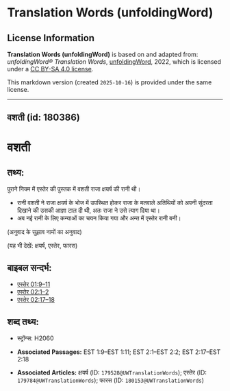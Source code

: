 # Translation Words (unfoldingWord)

## License Information

**Translation Words (unfoldingWord)** is based on and adapted from: _unfoldingWord® Translation Words_, [unfoldingWord](https://unfoldingword.org/utw), 2022, which is licensed under a [CC BY-SA 4.0 license](https://creativecommons.org/licenses/by-sa/4.0/legalcode.en).

This markdown version (created `2025-10-16`) is provided under the same license.



--------------------------------

## वशती (id: 180386)

वशती
====

तथ्य:
-----

पुराने नियम में एस्तेर की पुस्तक में वशती राजा क्षयर्ष की रानी थी।

* रानी वशती ने राजा क्षयर्ष के भोज में उपस्थित होकर राजा के मतवाले अतिथियों को अपनी सुंदरता दिखाने की उसकी आज्ञा टाल दी थी, अतः राजा ने उसे त्याग दिया था।
* अब नई रानी के लिए कन्याओं का चयन किया गया और अन्त में एस्तेर रानी बनी।

(अनुवाद के सुझाव नामों का अनुवाद)

(यह भी देखें: क्षयर्ष, एस्तेर, फारस)

बाइबल सन्दर्भ:
--------------

* [एस्तेर 01:9–11](https://ref.ly/Esth1:9-Esth1:11)
* [एस्तेर 02:1–2](https://ref.ly/Esth2:1-Esth2:2)
* [एस्तेर 02:17–18](https://ref.ly/Esth2:17-Esth2:18)

शब्द तथ्य:
----------

* स्ट्रोंग्स: H2060

* **Associated Passages:** EST 1:9–EST 1:11; EST 2:1–EST 2:2; EST 2:17–EST 2:18
* **Associated Articles:** क्षयर्ष (ID: `179528@UWTranslationWords`); एस्तेर (ID: `179784@UWTranslationWords`); फारस (ID: `180153@UWTranslationWords`)

